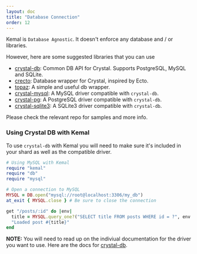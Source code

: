 ```yaml
---
layout: doc
title: "Database Connection"
order: 12
---
```


Kemal is `Database Agnostic`. It doesn't enforce any database and / or libraries.

However, here are some suggested libraries that you can use

- [crystal-db](https://github.com/crystal-lang/crystal-db): Common DB API for Crystal. Supports PostgreSQL, MySQL and SQLite.
- [crecto](https://github.com/fridgerator/crecto): Database wrapper for Crystal, inspired by Ecto.
- [topaz](https://github.com/topaz-crystal/topaz): A simple and useful db wrapper.
- [crystal-mysql](https://github.com/crystal-lang/crystal-mysql): A MySQL driver compatible with `crystal-db`.
- [crystal-pg](https://github.com/will/crystal-pg): A PostgreSQL driver compatible with `crystal-db`.
- [crystal-sqlite3](https://github.com/crystal-lang/crystal-sqlite3): A SQLite3 driver compatible with `crystal-db`.

Please check the relevant repo for samples and more info.

### Using Crystal DB with Kemal
To use `crystal-db` with Kemal you will need to make sure it's included in your shard as well as the compatible driver. 

```ruby
# Using MySQL with Kemal
require "kemal"
require "db"
require "mysql"

# Open a connection to MySQL
MYSQL = DB.open("mysql://root@localhost:3306/my_db")
at_exit { MYSQL.close } # Be sure to close the connection

get "/posts/:id" do |env|
  title = MYSQL.query_one?("SELECT title FROM posts WHERE id = ?", env.params.url["id"], as: {String})
  "Loaded post #{title}"
end
```

**NOTE:** You will need to read up on the indiviual documentation for the driver you want to use. Here are the docs for [crystal-db](https://crystal-lang.org/docs/database/).
